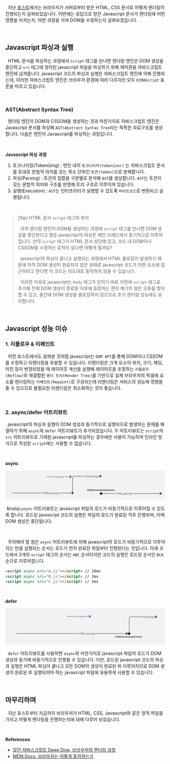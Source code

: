 
&nbsp;&nbsp;지난 [포스트](./브라우저%20렌더링%201.md)에서는 브라우저가 서버로부터 받은 HTML, CSS 문서로 어떻게 렌더링이 진행되는지 살펴보았습니다. 이번에는 응답으로 받은 Javascript 문서가 렌더링에 어떤 영향을 미치는지, 어떤 과정을 거쳐 DOM을 수정하는지 살펴보겠습니다.

<br>

## Javascript 파싱과 실행

&nbsp;&nbsp;HTML 문서를 파싱하는 과정에서 `script` 태그를 만나면 렌더링 엔진은 DOM 생성을 중단하고 `src` 태그에 정의된 javascript 파일을 파싱하기 위해 제어권을 자바스크립트 엔진에 넘겨줍니다. javascript 코드의 파싱과 실행은 자바스크립트 엔진에 의해 진행되는데, 이러한 자바스크립트 엔진은 브라우저 환경에 따라 다르지만 모두 `ECMAScript` 표준을 따르고 있습니다.

<br>

### AST(Abstract Syntax Tree)

&nbsp;&nbsp;렌더링 엔진이 DOM과 CSSOM을 생성하는 것과 마찬가지로 자바스크립트 엔진은 Javascript 문서를 파싱해 `AST(Abstract Syntax Tree`라는 독특한 자료구조를 생성합니다. 다음은 엔진이 Javascript를 파싱하는 과정입니다.

<br>

**Javascript 파싱 과정**

1. 토크나이징(Tokenizing) : 엔진 내의 `토크나이저(tokenizer)` 는 자바스크립트 문서를 토대로 문법적 의미를 갖는 최소 단위인 `토큰(token)`으로 분해합니다.
2. 파싱(Parsing) : 토큰의 집합을 구문별로 분석해 `AST`를 생성합니다. `AST`는 토큰이 갖는 문법적 의미와 구조를 반영해 트리 구조로 이루어져 있습니다.
3. 실행(Execution) : `AST`는 인터프리터가 실행할 수 있도록 `바이트코드`로 변환되고 실행됩니다.

<br>

>[!tip]  HTML 문서  `script` 태그의 위치
>
>&nbsp;&nbsp;아까 렌더링 엔진이 DOM을 생성하는 과정에 `script` 태그를 만나면 DOM 생성을 중단한다고 했듯 javascript의 파싱은 메인 쓰레드에서 동기적으로 이루어집니다. 만약 `script` 태그가 HTML 문서 상단에 있고, 코드 내 DOM이나 CSSOM을 수정하는 로직이 있다면 어떻게 될까요?
>
>&nbsp;&nbsp;javascript의 파싱이 끝나고 실행되는 과정에서 HTML 블로킹이 발생하기 때문에 아직 DOM 생성이 완료되지 않은 상태로 javascript 코드가 어떤 요소에 접근하려고 한다면 이 코드는 의도대로 동작하지 않을 수 있습니다.
>
>&nbsp;&nbsp;이러한 이유로 javascript는 `body` 태그가 닫히기 바로 이전에  `script` 태그로 추가해 전체 DOM 생성이 완료된 이후에 등장하는 편이 예기치 않은 오류를 방지할 수 있고, 중간에 DOM 생성을 블로킹하지 않으므로 초기 렌더링 성능에도 유리합니다.

<br>

## Javascript 성능 이슈

### 1. 리플로우 & 리페인트

&nbsp;&nbsp;이전 포스트에서도 살펴본 것처럼 javascript는 `DOM API`를 통해 DOM이나 CSSOM를 수정하고 리렌더링을 유발할 수 있습니다. 리렌더링은 크게 요소의 위치, 크기, 패딩, 마진 등이 변경되었을 때 레이아웃 계산을 실행해 레이아웃을 조정하는 `리플로우(Reflow)`와 재결합된 `렌더 트리(Render Tree)`를 기반으로 실제 브라우저의 픽셀에 요소를 렌더링하는 `리페인트(Repaint)`로 구성되는데 리렌더링은 서비스의 성능에 영향을 줄 수 있으므로 불필요한 리렌더링은 최소화하는 것이 좋습니다.

<br>

### 2. async/defer 어트리뷰트

&nbsp;&nbsp;javascript의 파싱과 실행이 DOM 생성과 동기적으로 실행되므로 발생하는 문제를 해결하기 위해 `async`와 `defer` 어트리뷰트가 추가되었습니다. 두 어트리뷰트는 `script`의 `src` 어트리뷰트로 기재된 javascript를 파싱하는 경우에만 사용이 가능하며 인라인 방식으로 작성된 `script`에는 사용할 수 없습니다.

<br>

**async**

![async attribute process](../images/async_attribute.png)

&nbsp;&nsbp;`async` 어트리뷰트는 javascript 파일의 로드가 비동기적으로 이루어질 수 있도록 합니다. 로드된 javascript 코드의 실행은 파일의 로드가 완료된 직후 진행되며, 이때 DOM 생성은 중단됩니다.

<br>

&nbsp;&nbsp;주의해야 할 점은 `async` 어트리뷰트에 의해 javascript의 로드가 비동기적으로 이루어지는 만큼 실행되는 순서는 로드가 먼저 완료된 파일부터 진행된다는 것입니다. 아래 코드에서 3개의 `script` 태그의 순서는 `ABC` 순서이지만 코드의 실행은 로드된 순서인 `BCA` 순으로 이루어집니다.

```html
<script async src="A.js"></script> // 10ms
<script async src="B.js"></script> // 3ms
<script async src="C.js"></script> // 5ms
```

<br>

**defer**

![async attribute process](../images/defer_attribute.png)

&nbsp;&nbsp;`defer` 어트리뷰트를 사용하면 `async`와 마찬가지로 javascript 파일의 로드가 DOM 생성과 동기에 비동기적으로 진행될 수 있습니다. 다만, 로드된 javascript 코드의 파싱과 실행은 HTML 파싱이 끝나고 모든 DOM의 생성이 완료된 뒤 이루어지므로 DOM 생성이 완료된 후 실행되어야 하는 javascript 파일에 유용하게 사용할 수 있습니다.

<br>

## 마무리하며

&nbsp;&nbsp;지난 포스트부터 지금까지 브라우저가 HTML, CSS, Javascript와 같은 정적 파일을 가지고 어떻게 렌더링을 진행하는지에 대해 다루어 보았습니다.

<br>

**References**
- [모던 자바스크립트 Deep Dive, 브라우저의 렌더링 과정](https://m.yes24.com/Goods/Detail/92742567)
- [MDN Docs, 브라우저는 어떻게 동작하는가](https://developer.mozilla.org/ko/docs/Web/Performance/How_browsers_work)
